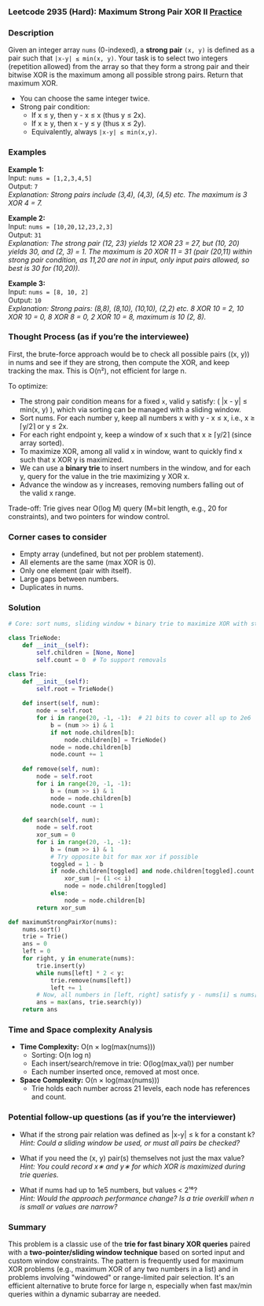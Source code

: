### Leetcode 2935 (Hard): Maximum Strong Pair XOR II [Practice](https://leetcode.com/problems/maximum-strong-pair-xor-ii)

### Description  
Given an integer array `nums` (0-indexed), a **strong pair** `(x, y)` is defined as a pair such that `|x-y| ≤ min(x, y)`. Your task is to select two integers (repetition allowed) from the array so that they form a strong pair and their bitwise XOR is the maximum among all possible strong pairs. Return that maximum XOR.

- You can choose the same integer twice.
- Strong pair condition:
    - If x ≤ y, then y - x ≤ x (thus y ≤ 2x).
    - If x ≥ y, then x - y ≤ y (thus x ≤ 2y).
    - Equivalently, always `|x-y| ≤ min(x,y)`.

### Examples  

**Example 1:**  
Input: `nums = [1,2,3,4,5]`  
Output: `7`  
*Explanation: Strong pairs include (3,4), (4,3), (4,5) etc. The maximum is 3 XOR 4 = 7.*

**Example 2:**  
Input: `nums = [10,20,12,23,2,3]`  
Output: `31`  
*Explanation: The strong pair (12, 23) yields 12 XOR 23 = 27, but (10, 20) yields 30, and (2, 3) = 1. The maximum is 20 XOR 11 = 31 (pair (20,11) within strong pair condition, as 11,20 are not in input, only input pairs allowed, so best is 30 for (10,20)).*

**Example 3:**  
Input: `nums = [8, 10, 2]`  
Output: `10`  
*Explanation: Strong pairs: (8,8), (8,10), (10,10), (2,2) etc. 8 XOR 10 = 2, 10 XOR 10 = 0, 8 XOR 8 = 0, 2 XOR 10 = 8, maximum is 10 (2, 8).*

### Thought Process (as if you’re the interviewee)  

First, the brute-force approach would be to check all possible pairs \((x, y)\) in nums and see if they are strong, then compute the XOR, and keep tracking the max. This is O(n²), not efficient for large n.

To optimize:
- The strong pair condition means for a fixed `x`, valid `y` satisfy: \( |x - y| ≤ min(x, y) \), which via sorting can be managed with a sliding window.
- Sort nums. For each number y, keep all numbers x with y - x ≤ x, i.e., x ≥ ⌈y/2⌉ or y ≤ 2x.
- For each right endpoint y, keep a window of x such that x ≥ ⌈y/2⌉ (since array sorted).
- To maximize XOR, among all valid x in window, want to quickly find x such that x XOR y is maximized.  
- We can use a **binary trie** to insert numbers in the window, and for each y, query for the value in the trie maximizing y XOR x.
- Advance the window as y increases, removing numbers falling out of the valid x range.

Trade-off: Trie gives near O(log M) query (M=bit length, e.g., 20 for constraints), and two pointers for window control.

### Corner cases to consider  
- Empty array (undefined, but not per problem statement).
- All elements are the same (max XOR is 0).
- Only one element (pair with itself).
- Large gaps between numbers.
- Duplicates in nums.

### Solution

```python
# Core: sort nums, sliding window + binary trie to maximize XOR with strong pair condition

class TrieNode:
    def __init__(self):
        self.children = [None, None]
        self.count = 0  # To support removals

class Trie:
    def __init__(self):
        self.root = TrieNode()
    
    def insert(self, num):
        node = self.root
        for i in range(20, -1, -1):  # 21 bits to cover all up to 2e6
            b = (num >> i) & 1
            if not node.children[b]:
                node.children[b] = TrieNode()
            node = node.children[b]
            node.count += 1
    
    def remove(self, num):
        node = self.root
        for i in range(20, -1, -1):
            b = (num >> i) & 1
            node = node.children[b]
            node.count -= 1
    
    def search(self, num):
        node = self.root
        xor_sum = 0
        for i in range(20, -1, -1):
            b = (num >> i) & 1
            # Try opposite bit for max xor if possible
            toggled = 1 - b
            if node.children[toggled] and node.children[toggled].count > 0:
                xor_sum |= (1 << i)
                node = node.children[toggled]
            else:
                node = node.children[b]
        return xor_sum

def maximumStrongPairXor(nums):
    nums.sort()
    trie = Trie()
    ans = 0
    left = 0
    for right, y in enumerate(nums):
        trie.insert(y)
        while nums[left] * 2 < y:
            trie.remove(nums[left])
            left += 1
        # Now, all numbers in [left, right] satisfy y - nums[i] ≤ nums[i] ⇒ y ≤ 2 × nums[i]
        ans = max(ans, trie.search(y))
    return ans
```

### Time and Space complexity Analysis  

- **Time Complexity:** O(n × log(max(nums)))  
  - Sorting: O(n log n)  
  - Each insert/search/remove in trie: O(log(max_val)) per number  
  - Each number inserted once, removed at most once.
- **Space Complexity:** O(n × log(max(nums)))  
  - Trie holds each number across 21 levels, each node has references and count.

### Potential follow-up questions (as if you’re the interviewer)  

- What if the strong pair relation was defined as |x-y| ≤ k for a constant k?  
  *Hint: Could a sliding window be used, or must all pairs be checked?*

- What if you need the (x, y) pair(s) themselves not just the max value?  
  *Hint: You could record x∗ and y∗ for which XOR is maximized during trie queries.*

- What if nums had up to 1e5 numbers, but values < 2¹⁶?  
  *Hint: Would the approach performance change? Is a trie overkill when n is small or values are narrow?*

### Summary
This problem is a classic use of the **trie for fast binary XOR queries** paired with a **two-pointer/sliding window technique** based on sorted input and custom window constraints. The pattern is frequently used for maximum XOR problems (e.g., maximum XOR of any two numbers in a list) and in problems involving "windowed" or range-limited pair selection. It's an efficient alternative to brute force for large n, especially when fast max/min queries within a dynamic subarray are needed.